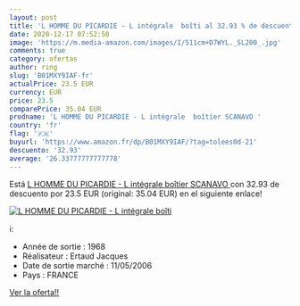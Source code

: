 ```yaml
---
layout: post
title: 'L HOMME DU PICARDIE - L intégrale  boîti al 32.93 % de descuento'
date: 2020-12-17 07:52:50
image: 'https://m.media-amazon.com/images/I/511cm+D7WYL._SL200_.jpg'
comments: true
category: ofertas
author: ring
slug: 'B01MXY9IAF-fr'
actualPrice: 23.5 EUR
currency: EUR
price: 23.5
comparePrice: 35.04 EUR
prodname: 'L HOMME DU PICARDIE - L intégrale  boîtier SCANAVO '
country: 'fr'
flag: '🇫🇷'
buyurl: 'https://www.amazon.fr/dp/B01MXY9IAF/?tag=tolees0d-21'
descuento: '32.93'
average: '26.33777777777778'
---
```


Está [L HOMME DU PICARDIE - L intégrale  boîtier SCANAVO ](https://www.amazon.fr/dp/B01MXY9IAF/?tag=tolees0d-21) con 32.93 de descuento por 23.5 EUR (original: 35.04 EUR) en el siguiente enlace!

[![L HOMME DU PICARDIE - L intégrale  boîti](https://m.media-amazon.com/images/I/511cm+D7WYL._SL200_.jpg)](https://www.amazon.fr/dp/B01MXY9IAF/?tag=tolees0d-21)

ℹ️:

- Année de sortie : 1968
- Réalisateur : Ertaud Jacques
- Date de sortie marché : 11/05/2006
- Pays : FRANCE

[Ver la oferta!!](https://www.amazon.fr/dp/B01MXY9IAF/?tag=tolees0d-21)
